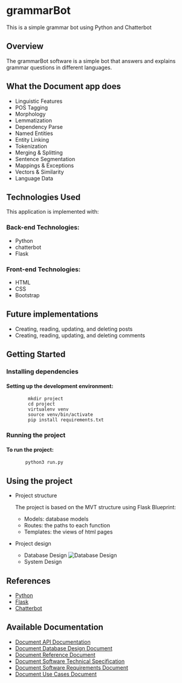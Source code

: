 # grammarBot
This is a simple grammar bot using Python and Chatterbot

 ## Overview
The grammarBot software is a simple bot that answers and explains grammar questions in different languages.

## What the Document app does

- Linguistic Features
- POS Tagging
- Morphology
- Lemmatization
- Dependency Parse
- Named Entities
- Entity Linking
- Tokenization
- Merging & Splitting
- Sentence Segmentation
- Mappings & Exceptions
- Vectors & Similarity
- Language Data 




## Technologies Used

This application is implemented with:

### Back-end Technologies:

- Python
- chatterbot
- Flask

### Front-end Technologies:

- HTML
- CSS
- Bootstrap

<!-- 
## Challenges
- Challenge:
- Challenge: 
-->

## Future implementations 

   - Creating, reading, updating, and deleting posts
   - Creating, reading, updating, and deleting comments
   

  
     
## Getting Started

### Installing dependencies

#### Setting up the development environment:

            mkdir project
            cd project
            virtualenv venv
            source venv/bin/activate
            pip install requirements.txt
       
  ### Running the project
  #### To run the project:
           python3 run.py

## Using the project
   - Project structure
     
     The project is based on the MVT structure using Flask Blueprint:
     
     - Models: database models
     - Routes: the paths to each function
     - Templates: the views of html pages
       
   - Project design
     
     - Database Design
       ![Database Design]()
     - System Design

## References
   - [Python](https://www.python.org/)
   - [Flask](https://flask.palletsprojects.com/en/stable/)
   - [Chatterbot](https://docs.chatterbot.us/)
     

## Available Documentation
   - [Document API Documentation]()
   - [Document Database Design Document]()
   - [Document Reference Document]()
   - [Document Software Technical Specification]()
   - [Document Software Requirements Document]()
   - [Document Use Cases Document]()









